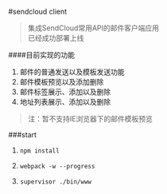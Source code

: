 #sendcloud client  
>集成SendCloud常用API的邮件客户端应用  
>已经成功部署上线
  
  
####目前实现的功能  
1. 邮件的普通发送以及模板发送功能  
2. 邮件模板预览以及添加删除  
3. 邮件标签展示、添加以及删除  
4. 地址列表展示、添加以及删除  
   

>注：暂不支持IE浏览器下的邮件模板预览  

###start
  
1. `npm install`

  
2. `webpack -w --progress`

  
3. `supervisor ./bin/www`
